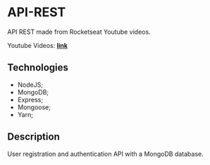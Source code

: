 # API-REST

API REST made from Rocketseat Youtube videos.

Youtube Videos: [**link**](https://www.youtube.com/watch?v=BN_8bCfVp88&list=PL85ITvJ7FLoiXVwHXeOsOuVppGbBzo2dp8)

## Technologies

- NodeJS;
- MongoDB;
- Express;
- Mongoose;
- Yarn;

## Description

User registration and authentication API with a MongoDB database.